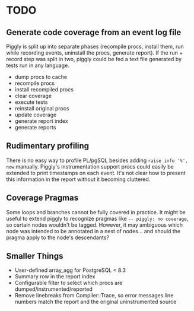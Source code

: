 # TODO

## Generate code coverage from an event log file

Piggly is split up into separate phases (recompile procs, install them, run
while recording events, uninstall the procs, generate report). If the run +
record step was split in two, piggly could be fed a text file generated by
tests run in any language.

* dump procs to cache
* recompile procs
* install recompiled procs
* clear coverage
* execute tests
* reinstall original procs
* update coverage
* generate report index
* generate reports

## Rudimentary profiling

There is no easy way to profile PL/pgSQL besides adding `raise info '%', now`
manually. Piggly's instrumentation support procs could easily be extended to
print timestamps on each event. It's not clear how to present this information
in the report without it becoming cluttered.

## Coverage Pragmas

Some loops and branches cannot be fully covered in practice. It might be useful
to extend piggly to recognize pragmas like `-- piggly: no coverage`, so certain
nodes wouldn't be tagged. However, it may ambiguous which node was intended to
be annotated in a nest of nodes... and should the pragma apply to the node's
descendants?

## Smaller Things
* User-defined array_agg for PostgreSQL < 8.3
* Summary row in the report index
* Configurable filter to select which procs are dumped/instrumented/reported
* Remove linebreaks from Compiler::Trace, so error messages line numbers match
  the report and the original uninstrumented source
